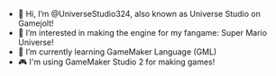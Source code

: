 - 👋 Hi, I’m @UniverseStudio324, also known as Universe Studio on Gamejolt!
- 👀 I’m interested in making the engine for my fangame: Super Mario Universe!
- 🌱 I’m currently learning GameMaker Language (GML)
- 🎮 I'm using GameMaker Studio 2 for making games!

<!---
UniverseStudio324/UniverseStudio324 is a ✨ special ✨ repository because its `README.md` (this file) appears on your GitHub profile.
You can click the Preview link to take a look at your changes.
--->
